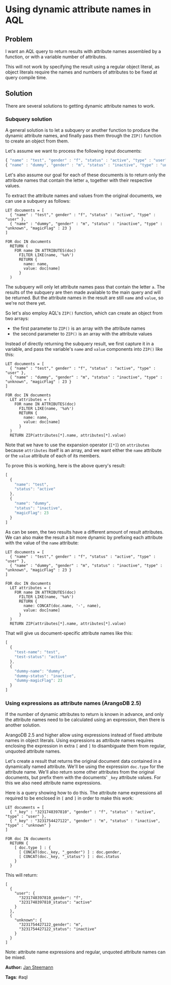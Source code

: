 # Using dynamic attribute names in AQL

## Problem

I want an AQL query to return results with attribute names assembled by a function,
or with a variable number of attributes.

This will not work by specifying the result using a regular object literal, as object
literals require the names and numbers of attributes to be fixed at query compile time.

## Solution

There are several solutions to getting dynamic attribute names to work.

### Subquery solution

A general solution is to let a subquery or another function to produce the dynamic
attribute names, and finally pass them through the `ZIP()` function to create an object
from them.

Let's assume we want to process the following input documents:

```js
{ "name" : "test", "gender" : "f", "status" : "active", "type" : "user" }
{ "name" : "dummy", "gender" : "m", "status" : "inactive", "type" : "unknown", "magicFlag" : 23 }
```

Let's also assume our goal for each of these documents is to return only the attribute
names that contain the letter `a`, together with their respective values.

To extract the attribute names and values from the original documents, we can use a subquery
as follows:

```
LET documents = [
  { "name" : "test"," gender" : "f", "status" : "active", "type" : "user" },
  { "name" : "dummy", "gender" : "m", "status" : "inactive", "type" : "unknown", "magicFlag" : 23 }
]

FOR doc IN documents
  RETURN (
    FOR name IN ATTRIBUTES(doc)
      FILTER LIKE(name, '%a%')
      RETURN {
        name: name,
        value: doc[name]
      }
  )
```

The subquery will only let attribute names pass that contain the letter `a`. The results
of the subquery are then made available to the main query and will be returned. But the
attribute names in the result are still `name` and `value`, so we're not there yet.

So let's also employ AQL's `ZIP()` function, which can create an object from two arrays:

* the first parameter to `ZIP()` is an array with the attribute names
* the second parameter to `ZIP()` is an array with the attribute values

Instead of directly returning the subquery result, we first capture it in a variable, and
pass the variable's `name` and `value` components into `ZIP()` like this:

```
LET documents = [
  { "name" : "test"," gender" : "f", "status" : "active", "type" : "user" },
  { "name" : "dummy", "gender" : "m", "status" : "inactive", "type" : "unknown", "magicFlag" : 23 }
]

FOR doc IN documents
  LET attributes = (
    FOR name IN ATTRIBUTES(doc)
      FILTER LIKE(name, '%a%')
      RETURN {
        name: name,
        value: doc[name]
      }
  )
  RETURN ZIP(attributes[*].name, attributes[*].value)
```

Note that we have to use the expansion operator (`[*]`) on `attributes` because `attributes`
itself is an array, and we want either the `name` attribute or the `value` attribute of each
of its members.

To prove this is working, here is the above query's result:

```js
[
  {
    "name": "test",
    "status": "active"
  },
  {
    "name": "dummy",
    "status": "inactive",
    "magicFlag": 23
  }
]
```

As can be seen, the two results have a different amount of result attributes. We can also
make the result a bit more dynamic by prefixing each attribute with the value of the `name`
attribute:

```
LET documents = [
  { "name" : "test"," gender" : "f", "status" : "active", "type" : "user" },
  { "name" : "dummy", "gender" : "m", "status" : "inactive", "type" : "unknown", "magicFlag" : 23 }
]

FOR doc IN documents
  LET attributes = (
    FOR name IN ATTRIBUTES(doc)
      FILTER LIKE(name, '%a%')
      RETURN {
        name: CONCAT(doc.name, '-', name),
        value: doc[name]
      }
  )
  RETURN ZIP(attributes[*].name, attributes[*].value)
```

That will give us document-specific attribute names like this:

```js
[
  {
    "test-name": "test",
    "test-status": "active"
  },
  {
    "dummy-name": "dummy",
    "dummy-status": "inactive",
    "dummy-magicFlag": 23
  }
]
```

### Using expressions as attribute names (ArangoDB 2.5)

If the number of dynamic attributes to return is known in advance, and only the attribute names
need to be calculated using an expression, then there is another solution. 

ArangoDB 2.5 and higher allow using expressions instead of fixed attribute names in object literals.
Using expressions as attribute names requires enclosing the expression in extra `[` and `]` to
disambiguate them from regular, unquoted attribute names.

Let's create a result that returns the original document data contained in a dynamically named
attribute. We'll be using the expression `doc.type` for the attribute name. We'll also return
some other attributes from the original documents, but prefix them with the documents' `_key` 
attribute values. For this we also need attribute name expressions.

Here is a query showing how to do this. The attribute name expressions all required to be 
enclosed in `[` and `]` in order to make this work:

```
LET documents = [
  { "_key" : "3231748397810", "gender" : "f", "status" : "active", "type" : "user" },
  { "_key" : "3231754427122", "gender" : "m", "status" : "inactive", "type" : "unknown" }
]

FOR doc IN documents
  RETURN {
    [ doc.type ] : {
      [ CONCAT(doc._key, "_gender") ] : doc.gender,
      [ CONCAT(doc._key, "_status") ] : doc.status
    }
  }
```

This will return:

```
[
  {
    "user": {
      "3231748397810_gender": "f",
      "3231748397810_status": "active"
    }
  },
  {
    "unknown": {
      "3231754427122_gender": "m",
      "3231754427122_status": "inactive"
    }
  }
]
```

Note: attribute name expressions and regular, unquoted attribute names can be mixed.

**Author:** [Jan Steemann](https://github.com/jsteemann)

**Tags**: #aql

